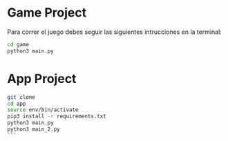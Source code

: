 # Game Project

Para correr el juego debes seguir las siguientes intrucciones en la terminal:

```sh
cd game
python3 main.py
```

# App Project

````sh
git clone
cd app
source env/bin/activate
pip3 install -r requirements.txt
python3 main.py
python3 main_2.py
```